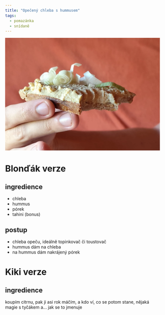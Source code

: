 ```yaml
---
title: "Opečený chleba s hummusem"
tags:
  - pomazánka
  - snídaně
--- 
```


![test](https://github.com/lamanchy/cookbook/blob/main/images/WhatsApp%20Image%202025-10-20%20at%2010.39.38_d01d3314.webp?raw=true)


# Blonďák verze

## ingredience
- chleba
- hummus
- pórek
- tahini (bonus)

## postup
- chleba opeču, ideálně topinkovač či toustovač
- hummus dám na chleba
- na hummus dám nakrájený pórek

# Kiki verze
## ingredience
koupím citrnu, pak ji asi rok máčím, a kdo ví, co se potom stane, nějaká magie s tyčákem a... jak se to jmenuje
<!--stackedit_data:
eyJoaXN0b3J5IjpbLTIxNDEzMTU0NDQsMTk2NjM4MDQ0Miw4OD
MxMTcxMDBdfQ==
-->